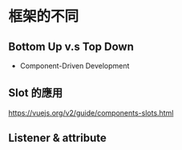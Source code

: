# 框架的不同

## Bottom Up v.s Top Down

- Component-Driven Development



## Slot 的應用

https://vuejs.org/v2/guide/components-slots.html





## Listener & attribute